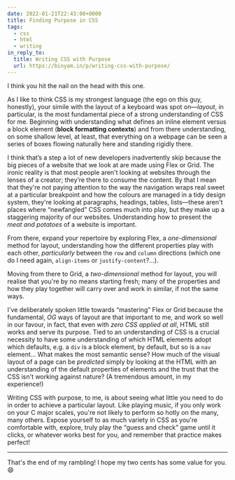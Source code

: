 ```yaml
---
date: 2022-01-21T22:43:00+0000
title: Finding Purpose in CSS
tags:
  - css
  - html
  - writing
in_reply_to:
  title: Writing CSS with Purpose
  url: https://binyam.in/p/writing-css-with-purpose/
---
```


I think you hit the nail on the head with this one.

As I like to think CSS is my strongest language (the ego on this guy, honestly), your simile with the layout of a keyboard was spot on—*layout*, in particular, is the most fundamental piece of a strong understanding of CSS for me. Beginning with understanding what defines an inline element versus a block element (**block formatting contexts**) and from there understanding, on some shallow level, at least, that everything on a webpage can be seen a series of boxes flowing naturally here and standing rigidly there.

I think that’s a step a lot of new developers inadvertently skip because the big pieces of a website that we look at are made using Flex or Grid. The ironic reality is that most people aren't looking at websites through the lenses of a creator; they’re there to consume the content. By that I mean that they're not paying attention to the way the navigation wraps real sweet at a particular breakpoint and how the colours are managed in a tidy design system, they're looking at paragraphs, headings, tables, lists—these aren't places where <q>newfangled</q> CSS comes much into play, but they make up a staggering majority of our websites. Understanding how to present the *meat and potatoes* of a website is important.

From there, expand your repertoire by exploring Flex, a *one-dimensional* method for layout, understanding how the different properties play with each other, *particularly* between the `row` and `column` directions (which one do I need again, `align-items` or `justify-content`?…).

Moving from there to Grid, a *two-dimensional* method for layout, you will realise that you're by no means starting fresh; many of the properties and how they play together will carry over and work in similar, if not the same ways.

I've deliberately spoken little towards <q>mastering</q> Flex or Grid because the fundamental, *OG* ways of layout are that important to me, and work so well in our favour, in fact, that even with *zero CSS applied at all*, HTML still works and serve its purpose. Tied to an understanding of CSS is a crucial necessity to have some understanding of which HTML elements adopt which defaults, e.g. a `div` is a block element, by default, but so is a `nav` element… What makes the most semantic sense? How much of the visual layout of a page can be *predicted* simply by looking at the HTML with an understanding of the default properties of elements and the trust that the CSS isn't working against nature? (A tremendous amount, in my experience!)

Writing CSS with purpose, to me, is about seeing what little you need to do in order to achieve a particular layout. Like playing music, if you only work on your C major scales, you're not likely to perform so hotly on the many, many others. Expose yourself to as much variety in CSS as you're comfortable with, explore, truly play the <q>guess and check</q> game until it clicks, or whatever works best for you, and remember that practice makes perfect!

--------

That's the end of my rambling! I hope my two cents has some value for you. 😄
